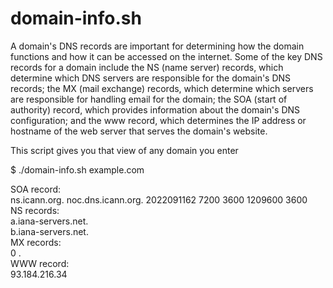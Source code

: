 # domain-info.sh

A domain's DNS records are important for determining how the domain functions and how it can be accessed on the internet. Some of the key DNS records for a domain include the NS (name server) records, which determine which DNS servers are responsible for the domain's DNS records; the MX (mail exchange) records, which determine which servers are responsible for handling email for the domain; the SOA (start of authority) record, which provides information about the domain's DNS configuration; and the www record, which determines the IP address or hostname of the web server that serves the domain's website.

This script gives you that view of any domain you enter

$ ./domain-info.sh example.com

SOA record: <br>
ns.icann.org. noc.dns.icann.org. 2022091162 7200 3600 1209600 3600<br>
NS records:<br>
a.iana-servers.net.<br>
b.iana-servers.net.<br>
MX records:<br>
0 .<br>
WWW record:<br>
93.184.216.34<br>
